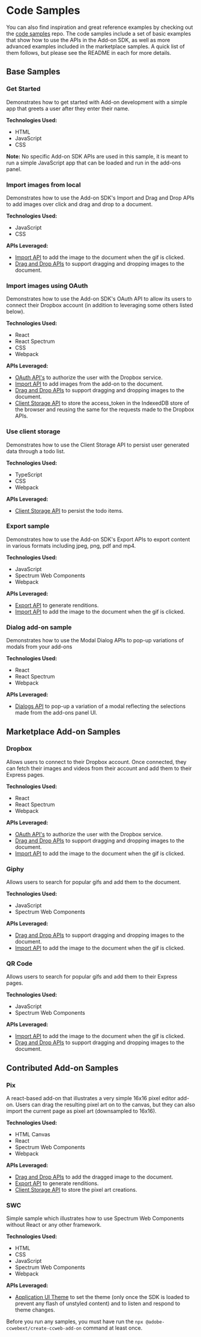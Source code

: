 # Code Samples

You can also find inspiration and great reference examples by checking out the [code samples](https://github.com/AdobeDocs/express-add-on-samples) repo. The code samples include a set of basic examples that show how to use the APIs in the Add-on SDK, as well as more advanced examples included in the marketplace samples. A quick list of them follows, but please see the README in each for more details.

## Base Samples

### Get Started
Demonstrates how to get started with Add-on development with a simple app that greets a user after they enter their name.

**Technologies Used:** <br/>

- HTML
- JavaScript
- CSS

**Note:** No specific Add-on SDK APIs are used in this sample, it is meant to run a simple JavaScript app that can be loaded and run in the add-ons panel.

### Import images from local
Demonstrates how to use the Add-on SDK's Import and Drag and Drop APIs to add images over click and drag and drop to a document.

**Technologies Used:** <br/>

- JavaScript
- CSS

**APIs Leveraged:**<br/>

- [Import API](../3-WritingCode/api-reference.md#import) to add the image to the document when the gif is clicked.
- [Drag and Drop APIs](../3-WritingCode/api-reference.md#drag-and-drop) to support dragging and dropping images to the document.

### Import images using OAuth
Demonstrates how to use the Add-on SDK's OAuth API to allow its users to connect their Dropbox account (in addition to leveraging some others listed below). 

**Technologies Used:** <br/>

- React
- React Spectrum
- CSS
- Webpack

**APIs Leveraged:**<br/>

- [OAuth API's](../3-WritingCode/api-reference.md#authorize-using-oauth-20) to authorize the user with the Dropbox service.
- [Import API](../3-WritingCode/api-reference.md#import) to add images from the add-on to the document.
- [Drag and Drop APIs](../3-WritingCode/api-reference.md#drag-and-drop) to support dragging and dropping images to the document.
- [Client Storage API](../3-WritingCode/api-reference.md#client-storage) to store the access_token in the IndexedDB store of the browser and reusing the same for the requests made to the Dropbox APIs.


### Use client storage
Demonstrates how to use the Client Storage API to persist user generated data through a todo list.

**Technologies Used:** <br/>

- TypeScript
- CSS
- Webpack

**APIs Leveraged:**<br/>

- [Client Storage API](../3-WritingCode/api-reference.md#client-storage) to persist the todo items.

### Export sample
Demonstrates how to use the Add-on SDK's Export APIs to export content in various formats including jpeg, png, pdf and mp4.

**Technologies Used:** <br/>

- JavaScript
- Spectrum Web Components
- Webpack

**APIs Leveraged:**<br/>

- [Export API](../3-WritingCode/api-reference.md#export-new) to generate renditions.
- [Import API](../3-WritingCode/api-reference.md#import) to add the image to the document when the gif is clicked.

### Dialog add-on sample
Demonstrates how to use the Modal Dialog APIs to pop-up variations of modals from your add-ons

**Technologies Used:** <br/>

- React
- React Spectrum
- Webpack

**APIs Leveraged:**<br/>

- [Dialogs API](../3-WritingCode/api-reference.md#simple-modal-dialogs-new) to pop-up a variation of a modal reflecting the selections made from the add-ons panel UI.


## Marketplace Add-on Samples

### Dropbox 
Allows users to connect to their Dropbox account. Once connected, they can fetch their images and videos from their account and add them to their Express pages.

**Technologies Used:** <br/>

- React
- React Spectrum
- Webpack

**APIs Leveraged:**<br/>

- [OAuth API's](../3-WritingCode/api-reference.md#authorize-using-oauth-20) to authorize the user with the Dropbox service.
- [Drag and Drop APIs](../3-WritingCode/api-reference.md#drag-and-drop) to support dragging and dropping images to the document.
- [Import API](../3-WritingCode/api-reference.md#import) to add the image to the document when the gif is clicked.

### Giphy 
Allows users to search for popular gifs and add them to the document.

**Technologies Used:** <br/>

- JavaScript 
- Spectrum Web Components

**APIs Leveraged:**<br/>

- [Drag and Drop APIs](../3-WritingCode/api-reference.md#drag-and-drop) to support dragging and dropping images to the document.
- [Import API](../3-WritingCode/api-reference.md#import) to add the image to the document when the gif is clicked.

### QR Code
Allows users to search for popular gifs and add them to their Express pages.

**Technologies Used:** <br/>

- JavaScript 
- Spectrum Web Components

**APIs Leveraged:**<br/>

- [Import API](../3-WritingCode/api-reference.md#import) to add the image to the document when the gif is clicked.
- [Drag and Drop APIs](../3-WritingCode/api-reference.md#drag-and-drop) to support dragging and dropping images to the document.

## Contributed Add-on Samples
### Pix
A react-based add-on that illustrates a very simple 16x16 pixel editor add-on. Users can drag the resulting pixel art on to the canvas, but they can also import the current page as pixel art (downsampled to 16x16).

**Technologies Used:** <br/>

- HTML Canvas
- React
- Spectrum Web Components
- Webpack

**APIs Leveraged:**<br/>

- [Drag and Drop APIs](../3-WritingCode/api-reference.md#drag-and-drop) to add the dragged image to the document.
- [Export API](../3-WritingCode/api-reference.md#export-new) to generate renditions.
- [Client Storage API](../3-WritingCode/api-reference.md#client-storage) to store the pixel art creations.

### SWC
Simple sample which illustrates how to use Spectrum Web Components without React or any other framework.

**Technologies Used:** <br/>

- HTML
- CSS
- JavaScript
- Spectrum Web Components
- Webpack

**APIs Leveraged:**<br/>

- [Application UI Theme](../3-WritingCode/api-reference.md#application-ui-theme) to set the theme (only once the SDK is loaded to prevent any flash of unstyled content) and to listen and respond to theme changes.

<InlineAlert slots="text" variant="warning"/>

Before you run any samples, you must have run the `npx @adobe-ccwebext/create-ccweb-add-on` command at least once.